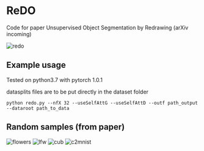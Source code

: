 # ReDO

Code for paper Unsupervised Object Segmentation by Redrawing (arXiv incoming)

![redo](https://github.com/mickaelChen/ReDO/blob/master/imgs/redo.png)

## Example usage

Tested on python3.7 with pytorch 1.0.1

datasplits files are to be put directly in the dataset folder

```
python redo.py --nfX 32 --useSelfAttG --useSelfAttD --outf path_output --dataroot path_to_data
```

## Random samples (from paper)

![flowers](https://github.com/mickaelChen/ReDO/blob/master/imgs/flowers.png)
![lfw](https://github.com/mickaelChen/ReDO/blob/master/imgs/lfw.png)
![cub](https://github.com/mickaelChen/ReDO/blob/master/imgs/cub.png)
![c2mnist](https://github.com/mickaelChen/ReDO/blob/master/imgs/cmnist.png)

